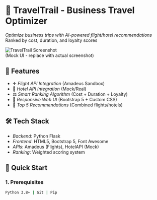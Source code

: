 # 🚀 TravelTrail - Business Travel Optimizer

*Optimize business trips with AI-powered flight/hotel recommendations*  
Ranked by cost, duration, and loyalty scores

![TravelTrail Screenshot](https://i.imgur.com/fake-screenshot.png)  
(Mock UI - replace with actual screenshot)

## 🌟 Features
- ✈ *Flight API Integration* (Amadeus Sandbox)
- 🏨 *Hotel API Integration* (Mock/Real)
- ⚖ *Smart Ranking Algorithm* (Cost + Duration + Loyalty)
- 📱 *Responsive Web UI* (Bootstrap 5 + Custom CSS)
- 🎯 *Top 5 Recommendations* (Combined flights/hotels)

## 🛠 Tech Stack
- *Backend*: Python Flask
- *Frontend*: HTML5, Bootstrap 5, Font Awesome
- *APIs*: Amadeus (Flights), HotelAPI (Mock)
- *Ranking*: Weighted scoring system

## 🚀 Quick Start

### 1. Prerequisites
```bash
Python 3.8+ | Git | Pip



